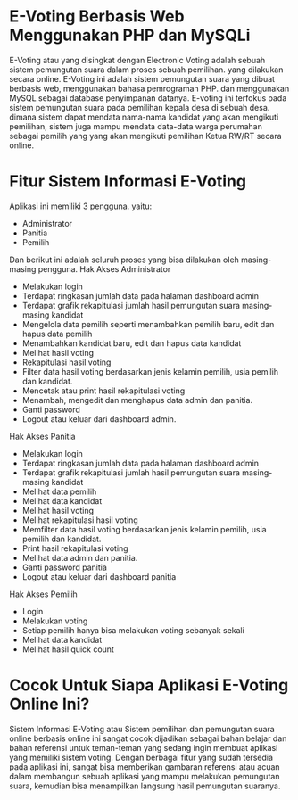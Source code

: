 #  E-Voting Berbasis Web Menggunakan PHP dan MySQLi
 
E-Voting atau yang disingkat dengan Electronic Voting adalah sebuah sistem pemungutan suara dalam proses sebuah pemilihan. yang dilakukan secara online. E-Voting ini adalah sistem pemungutan suara yang dibuat berbasis web, menggunakan bahasa pemrograman PHP. dan menggunakan MySQL sebagai database penyimpanan datanya. E-voting ini terfokus pada sistem pemungutan suara pada pemilihan kepala desa di sebuah desa. dimana sistem dapat mendata nama-nama kandidat yang akan mengikuti pemilihan, sistem juga mampu mendata data-data warga perumahan sebagai pemilih yang yang akan mengikuti pemilihan Ketua RW/RT secara online.



# Fitur Sistem Informasi E-Voting

Aplikasi ini memiliki 3 pengguna. yaitu:    
- Administrator
- Panitia
- Pemilih

Dan berikut ini adalah seluruh proses yang bisa dilakukan oleh masing-masing pengguna.
Hak Akses Administrator    
- Melakukan login
- Terdapat ringkasan jumlah data pada halaman dashboard admin
- Terdapat grafik rekapitulasi jumlah hasil pemungutan suara masing-masing kandidat
- Mengelola data pemilih seperti menambahkan pemilih baru, edit dan hapus data pemilih
- Menambahkan kandidat baru, edit dan hapus data kandidat    
- Melihat hasil voting
- Rekapitulasi hasil voting
- Filter data hasil voting berdasarkan jenis kelamin pemilih, usia pemilih dan kandidat.
- Mencetak atau print hasil rekapitulasi voting    
- Menambah, mengedit dan menghapus data admin dan panitia.
- Ganti password
- Logout atau keluar dari dashboard admin.

Hak Akses Panitia    
- Melakukan login
- Terdapat ringkasan jumlah data pada halaman dashboard admin
- Terdapat grafik rekapitulasi jumlah hasil pemungutan suara masing-masing kandidat
- Melihat data pemilih
- Melihat data kandidat
- Melihat hasil voting
- Melihat rekapitulasi hasil voting
- Memfilter data hasil voting berdasarkan jenis kelamin pemilih, usia pemilih dan kandidat.
- Print hasil rekapitulasi voting
- Melihat data admin dan panitia.
- Ganti password panitia
- Logout atau keluar dari dashboard panitia

Hak Akses Pemilih
- Login
- Melakukan voting
- Setiap pemilih hanya bisa melakukan voting sebanyak sekali
- Melihat data kandidat
- Melihat hasil quick count

# Cocok Untuk Siapa Aplikasi E-Voting Online Ini?

Sistem Informasi E-Voting atau Sistem pemilihan dan pemungutan suara online berbasis online ini sangat cocok dijadikan sebagai bahan belajar dan bahan referensi untuk teman-teman yang sedang ingin membuat aplikasi yang memiliki sistem voting. Dengan berbagai fitur yang sudah tersedia pada aplikasi ini, sangat bisa memberikan gambaran referensi atau acuan dalam membangun sebuah aplikasi yang mampu melakukan pemungutan suara, kemudian bisa menampilkan langsung hasil pemungutan suaranya.
